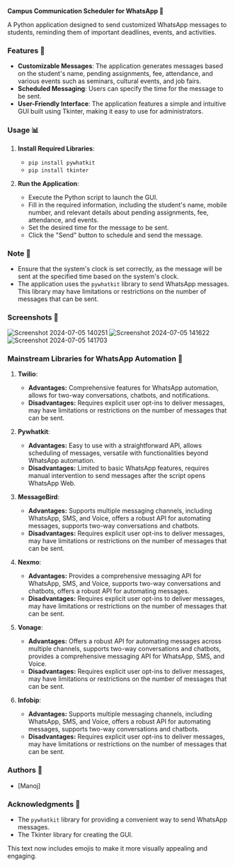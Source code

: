 **Campus Communication Scheduler for WhatsApp 📱**

A Python application designed to send customized WhatsApp messages to students, reminding them of important deadlines, events, and activities.

### **Features 🎉**

- **Customizable Messages**: The application generates messages based on the student's name, pending assignments, fee, attendance, and various events such as seminars, cultural events, and job fairs.
- **Scheduled Messaging**: Users can specify the time for the message to be sent.
- **User-Friendly Interface**: The application features a simple and intuitive GUI built using Tkinter, making it easy to use for administrators.

### **Usage 📊**

1. **Install Required Libraries**:
   - `pip install pywhatkit`
   - `pip install tkinter`

2. **Run the Application**:
   - Execute the Python script to launch the GUI.
   - Fill in the required information, including the student's name, mobile number, and relevant details about pending assignments, fee, attendance, and events.
   - Set the desired time for the message to be sent.
   - Click the "Send" button to schedule and send the message.

### **Note 📝**

- Ensure that the system's clock is set correctly, as the message will be sent at the specified time based on the system's clock.
- The application uses the `pywhatkit` library to send WhatsApp messages. This library may have limitations or restrictions on the number of messages that can be sent.

### **Screenshots 📸**

![Screenshot 2024-07-05 140251](https://github.com/Manoj010104/Campus-Communication-Scheduler-for-WhatsApp/assets/120236387/1e927d29-2374-41b5-993c-9601641bbbd3)
![Screenshot 2024-07-05 141622](https://github.com/Manoj010104/Campus-Communication-Scheduler-for-WhatsApp/assets/120236387/64115454-dfee-4a24-bd74-deaa0b1c591c)
![Screenshot 2024-07-05 141703](https://github.com/Manoj010104/Campus-Communication-Scheduler-for-WhatsApp/assets/120236387/11ed2395-1443-4324-923b-eb35b09e23e5)

### **Mainstream Libraries for WhatsApp Automation 🤖**

1. **Twilio**:
   - **Advantages:** Comprehensive features for WhatsApp automation, allows for two-way conversations, chatbots, and notifications.
   - **Disadvantages:** Requires explicit user opt-ins to deliver messages, may have limitations or restrictions on the number of messages that can be sent.

2. **Pywhatkit**:
   - **Advantages:** Easy to use with a straightforward API, allows scheduling of messages, versatile with functionalities beyond WhatsApp automation.
   - **Disadvantages:** Limited to basic WhatsApp features, requires manual intervention to send messages after the script opens WhatsApp Web.

3. **MessageBird**:
   - **Advantages:** Supports multiple messaging channels, including WhatsApp, SMS, and Voice, offers a robust API for automating messages, supports two-way conversations and chatbots.
   - **Disadvantages:** Requires explicit user opt-ins to deliver messages, may have limitations or restrictions on the number of messages that can be sent.

4. **Nexmo**:
   - **Advantages:** Provides a comprehensive messaging API for WhatsApp, SMS, and Voice, supports two-way conversations and chatbots, offers a robust API for automating messages.
   - **Disadvantages:** Requires explicit user opt-ins to deliver messages, may have limitations or restrictions on the number of messages that can be sent.

5. **Vonage**:
   - **Advantages:** Offers a robust API for automating messages across multiple channels, supports two-way conversations and chatbots, provides a comprehensive messaging API for WhatsApp, SMS, and Voice.
   - **Disadvantages:** Requires explicit user opt-ins to deliver messages, may have limitations or restrictions on the number of messages that can be sent.

6. **Infobip**:
   - **Advantages:** Supports multiple messaging channels, including WhatsApp, SMS, and Voice, offers a robust API for automating messages, supports two-way conversations and chatbots.
   - **Disadvantages:** Requires explicit user opt-ins to deliver messages, may have limitations or restrictions on the number of messages that can be sent.

### **Authors 👥**

- [Manoj]

### **Acknowledgments 🙏**

- The `pywhatkit` library for providing a convenient way to send WhatsApp messages.
- The Tkinter library for creating the GUI.

This text now includes emojis to make it more visually appealing and engaging.

